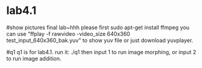 # lab4.1

#show pictures
final lab~hhh
please first sudo apt-get install ffmpeg
you can use "ffplay -f rawvideo -video_size 640x360 test_input_640x360_bak.yuv" to show yuv file
or just download yuvplayer.

#q1
q1 is for lab4.1.
run it: ./q1
then input 1 to run image morphing, or input 2 to run image addition.

